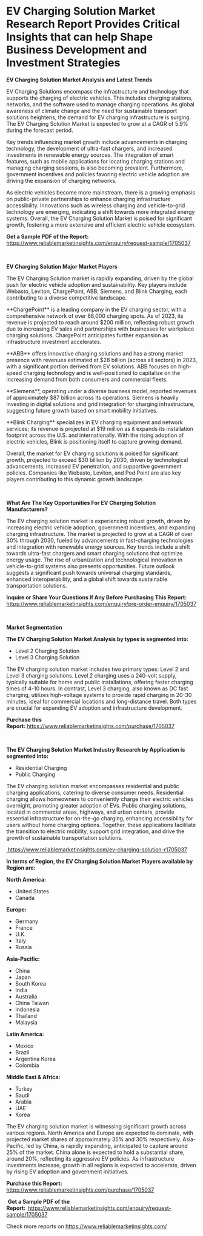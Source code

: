 <p><h1>EV Charging Solution Market Research Report Provides Critical Insights that can help Shape Business Development and Investment Strategies</h1></p><p><strong>EV Charging Solution Market Analysis and Latest Trends</strong></p>
<p><p>EV Charging Solutions encompass the infrastructure and technology that supports the charging of electric vehicles. This includes charging stations, networks, and the software used to manage charging operations. As global awareness of climate change and the need for sustainable transport solutions heightens, the demand for EV charging infrastructure is surging. The EV Charging Solution Market is expected to grow at a CAGR of 5.9% during the forecast period.</p><p>Key trends influencing market growth include advancements in charging technology, the development of ultra-fast chargers, and increased investments in renewable energy sources. The integration of smart features, such as mobile applications for locating charging stations and managing charging sessions, is also becoming prevalent. Furthermore, government incentives and policies favoring electric vehicle adoption are driving the expansion of charging networks. </p><p>As electric vehicles become more mainstream, there is a growing emphasis on public-private partnerships to enhance charging infrastructure accessibility. Innovations such as wireless charging and vehicle-to-grid technology are emerging, indicating a shift towards more integrated energy systems. Overall, the EV Charging Solution Market is poised for significant growth, fostering a more extensive and efficient electric vehicle ecosystem.</p></p>
<p><strong>Get a Sample PDF of the Report:&nbsp;</strong> <a href="https://www.reliablemarketinsights.com/enquiry/request-sample/1705037?utm_campaign=2981&utm_medium=2&utm_source=Github&utm_content=ia&utm_term=30032025&utm_id=ev-charging-solution">https://www.reliablemarketinsights.com/enquiry/request-sample/1705037</a></p>
<p>&nbsp;</p>
<p><strong>EV Charging Solution Major Market Players</strong></p>
<p><p>The EV Charging Solution market is rapidly expanding, driven by the global push for electric vehicle adoption and sustainability. Key players include Webasto, Leviton, ChargePoint, ABB, Siemens, and Blink Charging, each contributing to a diverse competitive landscape.</p><p>**ChargePoint** is a leading company in the EV charging sector, with a comprehensive network of over 68,000 charging spots. As of 2023, its revenue is projected to reach around $200 million, reflecting robust growth due to increasing EV sales and partnerships with businesses for workplace charging solutions. ChargePoint anticipates further expansion as infrastructure investment accelerates.</p><p>**ABB** offers innovative charging solutions and has a strong market presence with revenues estimated at $28 billion (across all sectors) in 2023, with a significant portion derived from EV solutions. ABB focuses on high-speed charging technology and is well-positioned to capitalize on the increasing demand from both consumers and commercial fleets.</p><p>**Siemens**, operating under a diverse business model, reported revenues of approximately $87 billion across its operations. Siemens is heavily investing in digital solutions and grid integration for charging infrastructure, suggesting future growth based on smart mobility initiatives.</p><p>**Blink Charging** specializes in EV charging equipment and network services; its revenue is projected at $19 million as it expands its installation footprint across the U.S. and internationally. With the rising adoption of electric vehicles, Blink is positioning itself to capture growing demand.</p><p>Overall, the market for EV charging solutions is poised for significant growth, projected to exceed $30 billion by 2030, driven by technological advancements, increased EV penetration, and supportive government policies. Companies like Webasto, Leviton, and Pod Point are also key players contributing to this dynamic growth landscape.</p></p>
<p>&nbsp;</p>
<p><strong>What Are The Key Opportunities For EV Charging Solution Manufacturers?</strong></p>
<p><p>The EV charging solution market is experiencing robust growth, driven by increasing electric vehicle adoption, government incentives, and expanding charging infrastructure. The market is projected to grow at a CAGR of over 30% through 2030, fueled by advancements in fast-charging technologies and integration with renewable energy sources. Key trends include a shift towards ultra-fast chargers and smart charging solutions that optimize energy usage. The rise of urbanization and technological innovation in vehicle-to-grid systems also presents opportunities. Future outlook suggests a significant push towards universal charging standards, enhanced interoperability, and a global shift towards sustainable transportation solutions.</p></p>
<p><strong>Inquire or Share Your Questions If Any Before Purchasing This Report:</strong> <a href="https://www.reliablemarketinsights.com/enquiry/pre-order-enquiry/1705037?utm_campaign=2981&utm_medium=2&utm_source=Github&utm_content=ia&utm_term=30032025&utm_id=ev-charging-solution">https://www.reliablemarketinsights.com/enquiry/pre-order-enquiry/1705037</a></p>
<p>&nbsp;</p>
<p><strong>Market Segmentation</strong></p>
<p><strong>The EV Charging Solution Market Analysis by types is segmented into:</strong></p>
<p><ul><li>Level 2 Charging Solution</li><li>Level 3 Charging Solution</li></ul></p>
<p><p>The EV charging solution market includes two primary types: Level 2 and Level 3 charging solutions. Level 2 charging uses a 240-volt supply, typically suitable for home and public installations, offering faster charging times of 4-10 hours. In contrast, Level 3 charging, also known as DC fast charging, utilizes high-voltage systems to provide rapid charging in 20-30 minutes, ideal for commercial locations and long-distance travel. Both types are crucial for expanding EV adoption and infrastructure development.</p></p>
<p><strong>Purchase this Report:&nbsp;</strong><a href="https://www.reliablemarketinsights.com/purchase/1705037?utm_campaign=2981&utm_medium=2&utm_source=Github&utm_content=ia&utm_term=30032025&utm_id=ev-charging-solution">https://www.reliablemarketinsights.com/purchase/1705037</a></p>
<p>&nbsp;</p>
<p><strong>The EV Charging Solution Market Industry Research by Application is segmented into:</strong></p>
<p><ul><li>Residential Charging</li><li>Public Charging</li></ul></p>
<p><p>The EV charging solution market encompasses residential and public charging applications, catering to diverse consumer needs. Residential charging allows homeowners to conveniently charge their electric vehicles overnight, promoting greater adoption of EVs. Public charging solutions, located in commercial areas, highways, and urban centers, provide essential infrastructure for on-the-go charging, enhancing accessibility for users without home charging options. Together, these applications facilitate the transition to electric mobility, support grid integration, and drive the growth of sustainable transportation solutions.</p></p>
<p><a href="https://www.reliablemarketinsights.com/ev-charging-solution-r1705037?utm_campaign=2981&utm_medium=2&utm_source=Github&utm_content=ia&utm_term=30032025&utm_id=ev-charging-solution">&nbsp;https://www.reliablemarketinsights.com/ev-charging-solution-r1705037</a></p>
<p><strong>In terms of Region, the EV Charging Solution Market Players available by Region are:</strong></p>
<p>
    <p> <strong> North America: </strong>
        <ul>
            <li>United States</li>
            <li>Canada</li>
        </ul>
        </p> 
    <p> <strong> Europe: </strong>
        <ul>
            <li>Germany</li>
            <li>France</li>
            <li>U.K.</li>
            <li>Italy</li>
            <li>Russia</li>
        </ul>
        </p> 
    <p> <strong> Asia-Pacific: </strong>
        <ul>
            <li>China</li>
            <li>Japan</li>
            <li>South Korea</li>
            <li>India</li>
            <li>Australia</li>
            <li>China Taiwan</li>
            <li>Indonesia</li>
            <li>Thailand</li>
            <li>Malaysia</li>
        </ul>
        </p> 
    <p> <strong> Latin America: </strong>
        <ul>
            <li>Mexico</li>
            <li>Brazil</li>
            <li>Argentina Korea</li>
            <li>Colombia</li>
        </ul>
        </p> 
    <p> <strong> Middle East & Africa: </strong>
        <ul>
            <li>Turkey</li>
            <li>Saudi</li>
            <li>Arabia</li>
            <li>UAE</li>
            <li>Korea</li>
        </ul>
    </p>
    </p>
<p><p>The EV charging solution market is witnessing significant growth across various regions. North America and Europe are expected to dominate, with projected market shares of approximately 35% and 30% respectively. Asia-Pacific, led by China, is rapidly expanding, anticipated to capture around 25% of the market. China alone is expected to hold a substantial share, around 20%, reflecting its aggressive EV policies. As infrastructure investments increase, growth in all regions is expected to accelerate, driven by rising EV adoption and government initiatives.</p></p>
<p><strong>Purchase this Report: </strong><a href="https://www.reliablemarketinsights.com/purchase/1705037?utm_campaign=2981&utm_medium=2&utm_source=Github&utm_content=ia&utm_term=30032025&utm_id=ev-charging-solution">https://www.reliablemarketinsights.com/purchase/1705037</a></p>
<p>&nbsp;<strong>Get a Sample PDF of the Report:&nbsp;&nbsp;</strong><a href="https://www.reliablemarketinsights.com/enquiry/request-sample/1705037?utm_campaign=2981&utm_medium=2&utm_source=Github&utm_content=ia&utm_term=30032025&utm_id=ev-charging-solution">https://www.reliablemarketinsights.com/enquiry/request-sample/1705037</a></p>
<p><strong></strong></p>
<p>Check more reports on <a href="https://www.reliablemarketinsights.com/?utm_campaign=2981&utm_medium=2&utm_source=Github&utm_content=ia&utm_term=30032025&utm_id=ev-charging-solution">https://www.reliablemarketinsights.com/</a></p>